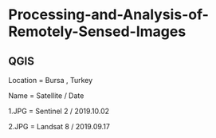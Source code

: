 # Processing-and-Analysis-of-Remotely-Sensed-Images

## QGIS 
 Location = Bursa , Turkey 
 
 Name = Satellite / Date
 
 1.JPG = Sentinel 2 / 2019.10.02

 2.JPG = Landsat 8 / 2019.09.17
